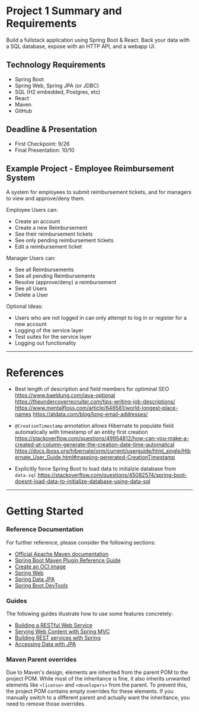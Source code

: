 # Project 1 Summary and Requirements
Build a fullstack application using Spring Boot & React. Back your data with a SQL database, expose with an HTTP API, and a webapp UI.

## Technology Requirements
- Spring Boot
- Spring Web, Spring JPA (or JDBC)
- SQL (H2 embedded, Postgres, etc)
- React
- Maven
- GitHub

## Deadline & Presentation
- First Checkpoint: 9/26
- Final Presentation: 10/10

## Example Project - Employee Reimbursement System
A system for employees to submit reimbursement tickets, and for managers to view and approve/deny them.

Employee Users can:
- Create an account
- Create a new Reimbursement
- See their reimbursement tickets
- See only pending reimbursement tickets
- Edit a reimbursement ticket

Manager Users can:
- See all Reimbursements
- See all pending Reimbursements
- Resolve (approve/deny) a reimbursement
- See all Users
- Delete a User

Optional Ideas:
- Users who are not logged in can only attempt to log in or register for a new account
- Logging of the service layer
- Test suites for the service layer
- Logging out functionality

- - - 
# References

* Best length of description and field members for optiminal SEO 
https://www.baeldung.com/java-optional
https://theundercoverrecruiter.com/tips-writing-job-descriptions/
https://www.mentalfloss.com/article/646581/world-longest-place-names
https://atdata.com/blog/long-email-addresses/

* `@CreationTimestamp` annotation allows Hibernate to populate field automatically with timestamp of an entity first creation
https://stackoverflow.com/questions/49954812/how-can-you-make-a-created-at-column-generate-the-creation-date-time-automatical
https://docs.jboss.org/hibernate/orm/current/userguide/html_single/Hibernate_User_Guide.html#mapping-generated-CreationTimestamp

* Explicitly force Spring Boot to load data to initialzie database from `data.sql`
https://stackoverflow.com/questions/45082574/spring-boot-doesnt-load-data-to-initialize-database-using-data-sql


- - -

# Getting Started

### Reference Documentation
For further reference, please consider the following sections:

* [Official Apache Maven documentation](https://maven.apache.org/guides/index.html)
* [Spring Boot Maven Plugin Reference Guide](https://docs.spring.io/spring-boot/3.5.6/maven-plugin)
* [Create an OCI image](https://docs.spring.io/spring-boot/3.5.6/maven-plugin/build-image.html)
* [Spring Web](https://docs.spring.io/spring-boot/3.5.6/reference/web/servlet.html)
* [Spring Data JPA](https://docs.spring.io/spring-boot/3.5.6/reference/data/sql.html#data.sql.jpa-and-spring-data)
* [Spring Boot DevTools](https://docs.spring.io/spring-boot/3.5.6/reference/using/devtools.html)

### Guides
The following guides illustrate how to use some features concretely:

* [Building a RESTful Web Service](https://spring.io/guides/gs/rest-service/)
* [Serving Web Content with Spring MVC](https://spring.io/guides/gs/serving-web-content/)
* [Building REST services with Spring](https://spring.io/guides/tutorials/rest/)
* [Accessing Data with JPA](https://spring.io/guides/gs/accessing-data-jpa/)

### Maven Parent overrides

Due to Maven's design, elements are inherited from the parent POM to the project POM.
While most of the inheritance is fine, it also inherits unwanted elements like `<license>` and `<developers>` from the parent.
To prevent this, the project POM contains empty overrides for these elements.
If you manually switch to a different parent and actually want the inheritance, you need to remove those overrides.

